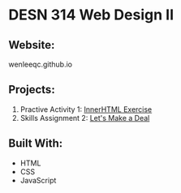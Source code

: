 # DESN 314 Web Design II
## Website:
wenleeqc.github.io

## Projects:
1. Practive Activity 1: [InnerHTML Exercise](https://wenleeqc.github.io/innerHTML/)
2. Skills Assignment 2: [Let's Make a Deal](https://wenleeqc.github.io/lets-make-a-deal/)

## Built With:
- HTML
- CSS
- JavaScript